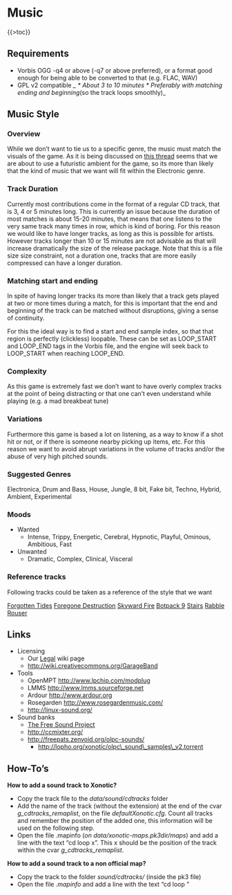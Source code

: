 Music
=====

{{\>toc}}

Requirements
------------

-   Vorbis OGG -q4 or above (-q7 or above preferred), or a format good enough for being able to be converted to that (e.g. FLAC, WAV)
-   GPL v2 compatible *\_
    \* About 3 to 10 minutes
    \* Preferably with matching ending and beginning*(so the track loops smoothly)\_

Music Style
-----------

### Overview

While we don’t want to tie us to a specific genre, the music must match the visuals of the game. As it is being discussed on [this thread](http://forums.xonotic.org/showthread.php?tid=81) seems that we are about to use a futuristic ambient for the game, so its more than likely that the kind of music that we want will fit within the Electronic genre.

### Track Duration

Currently most contributions come in the format of a regular CD track, that is 3, 4 or 5 minutes long. This is currently an issue because the duration of most matches is about 15-20 minutes, that means that one listens to the very same track many times in row, which is kind of boring. For this reason we would like to have longer tracks, as long as this is possible for artists. However tracks longer than 10 or 15 minutes are not advisable as that will increase dramatically the size of the release package. Note that this is a file size size constraint, not a duration one, tracks that are more easily compressed can have a longer duration.

### Matching start and ending

In spite of having longer tracks its more than likely that a track gets played at two or more times during a match, for this is important that the end and beginning of the track can be matched without disruptions, giving a sense of continuity.

For this the ideal way is to find a start and end sample index, so that that region is perfectly (clickless) loopable. These can be set as LOOP\_START and LOOP\_END tags in the Vorbis file, and the engine will seek back to LOOP\_START when reaching LOOP\_END.

### Complexity

As this game is extremely fast we don’t want to have overly complex tracks at the point of being distracting or that one can’t even understand while playing (e.g. a mad breakbeat tune)

### Variations

Furthermore this game is based a lot on listening, as a way to know if a shot hit or not, or if there is someone nearby picking up items, etc. For this reason we want to avoid abrupt variations in the volume of tracks and/or the abuse of very high pitched sounds.

### Suggested Genres

Electronica, Drum and Bass, House, Jungle, 8 bit, Fake bit, Techno, Hybrid, Ambient, Experimental

### Moods

-   Wanted
    -   Intense, Trippy, Energetic, Cerebral, Hypnotic, Playful, Ominous, Ambitious, Fast
-   Unwanted
    -   Dramatic, Complex, Clinical, Visceral

### Reference tracks

Following tracks could be taken as a reference of the style that we want

[Forgotten Tides](http://www.jamendo.com/en/track/145959)
[Foregone Destruction](http://www.youtube.com/watch?v=yNrI6N2jQCk&feature=related)
[Skyward Fire](http://www.youtube.com/watch?v=2bFUNKg0mzg&feature=related)
[Botpack 9](http://www.youtube.com/watch?v=6gwdsQDwAb8&feature=related)
[Stairs](http://blkrbt.googlepages.com/stairs.ogg)
[Rabble Rouser](http://www.youtube.com/watch?v=ki71pm8yDKI&hd=1)

Links
-----

-   Licensing
    -   Our [Legal](Legal) wiki page
    -   http://wiki.creativecommons.org/GarageBand
-   Tools
    -   OpenMPT http://www.lpchip.com/modplug
    -   LMMS http://www.lmms.sourceforge.net
    -   Ardour http://www.ardour.org
    -   Rosegarden http://www.rosegardenmusic.com/
    -   http://linux-sound.org/
-   Sound banks
    -   [The Free Sound Project](http://www.freesound.org/tagsViewSingle.php?id=99)
    -   http://ccmixter.org/
    -   http://freepats.zenvoid.org/olpc-sounds/
        -   http://lopho.org/xonotic/olpc\_sound\_samples\_v2.torrent

How-To’s
--------

**How to add a sound track to Xonotic?**

-   Copy the track file to the *data/sound/cdtracks* folder
-   Add the name of the track (without the extension) at the end of the cvar *g\_cdtracks\_remaplist*, on the file *defaultXonotic.cfg*. Count all tracks and remember the position of the added one, this information will be used on the following step.
-   Open the file <name of map>.mapinfo (*on data/xonotic-maps.pk3dir/maps*) and add a line with the text “cd loop x”. This x should be the position of the track within the cvar *g\_cdtracks\_remaplist*.

**How to add a sound track to a non official map?**

-   Copy the track to the folder *sound/cdtracks/* (inside the pk3 file)
-   Open the file *<name of map>.mapinfo* and add a line with the text “cd loop <track filename>”

